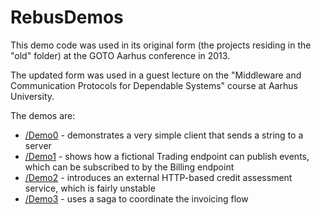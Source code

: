 # RebusDemos

This demo code was used in its original form (the projects residing in the "old" folder) at the GOTO Aarhus
conference in 2013.

The updated form was used in a guest lecture on the "Middleware and Communication Protocols for Dependable Systems"
course at Aarhus University.

The demos are:

* [/Demo0](Demo0) - demonstrates a very simple client that sends a string to a server
* [/Demo1](Demo1) - shows how a fictional Trading endpoint can publish events, which can be subscribed to by the Billing endpoint
* [/Demo2](Demo2) - introduces an external HTTP-based credit assessment service, which is fairly unstable
* [/Demo3](Demo3) - uses a saga to coordinate the invoicing flow
